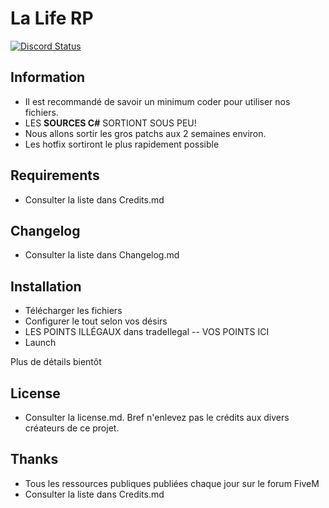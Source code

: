 # La Life RP

<a href="https://discord.gg/aiekillu"><img alt="Discord Status" src="https://discordapp.com/api/guilds/305731436533514241/widget.png"></a>

## Information

- Il est recommandé de savoir un minimum coder pour utiliser nos fichiers.
- LES **SOURCES C#** SORTIONT SOUS PEU!
- Nous allons sortir les gros patchs aux 2 semaines environ.
- Les hotfix sortiront le plus rapidement possible

## Requirements

- Consulter la liste dans Credits.md

## Changelog

- Consulter la liste dans Changelog.md

## Installation

- Télécharger les fichiers
- Configurer le tout selon vos désirs
- LES POINTS ILLÉGAUX dans tradeIlegal     -- VOS POINTS ICI
- Launch

Plus de détails bientôt

## License

- Consulter la license.md. Bref n'enlevez pas le crédits aux divers créateurs de ce projet.

## Thanks

- Tous les ressources publiques publiées chaque jour sur le forum FiveM
- Consulter la liste dans Credits.md
